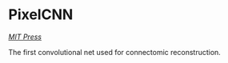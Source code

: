 # PixelCNN

_[MIT Press](https://www.mitpressjournals.org/doi/full/10.1162/neco.2009.10-08-881)_

The first convolutional net used for connectomic reconstruction.

